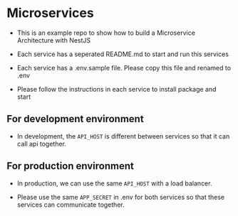 # Microservices

- This is an example repo to show how to build a Microservice Architecture with NestJS

- Each service has a seperated README.md to start and run this services

- Each service has a .env.sample file. Please copy this file and renamed to .env

- Please follow the instructions in each service to install package and start

## For development environment

- In development, the `API_HOST` is different between services so that it can call api together.

## For production environment

- In production, we can use the same `API_HOST` with a load balancer.

- Please use the same `APP_SECRET` in .env for both services so that these services can communicate together.